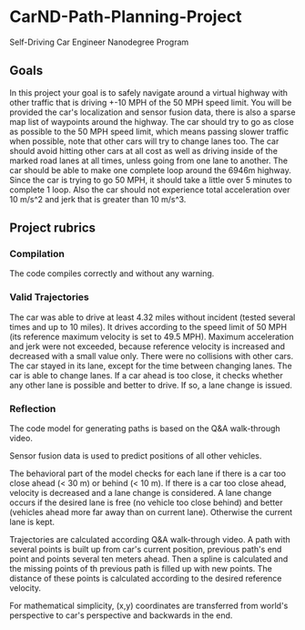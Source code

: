 # CarND-Path-Planning-Project
Self-Driving Car Engineer Nanodegree Program

## Goals
In this project your goal is to safely navigate around a virtual highway with other traffic that is driving +-10 MPH of the 50 MPH speed limit. You will be provided the car's localization and sensor fusion data, there is also a sparse map list of waypoints around the highway. The car should try to go as close as possible to the 50 MPH speed limit, which means passing slower traffic when possible, note that other cars will try to change lanes too. The car should avoid hitting other cars at all cost as well as driving inside of the marked road lanes at all times, unless going from one lane to another. The car should be able to make one complete loop around the 6946m highway. Since the car is trying to go 50 MPH, it should take a little over 5 minutes to complete 1 loop. Also the car should not experience total acceleration over 10 m/s^2 and jerk that is greater than 10 m/s^3.

## Project rubrics

### Compilation

The code compiles correctly and without any warning.

### Valid Trajectories

The car was able to drive at least 4.32 miles without incident (tested several times and up to 10 miles). It drives according to the speed limit of 50 MPH (its reference maximum velocity is set to 49.5 MPH). Maximum acceleration and jerk were not exceeded, because reference velocity is increased and decreased with a small value only. There were no collisions with other cars. The car stayed in its lane, except for the time between changing lanes. The car is able to change lanes. If a car ahead is too close, it checks whether any other lane is possible and better to drive. If so, a lane change is issued.

### Reflection

The code model for generating paths is based on the Q&A walk-through video.

Sensor fusion data is used to predict positions of all other vehicles.

The behavioral part of the model checks for each lane if there is a car too close ahead (< 30 m) or behind (< 10 m). If there is a car too close ahead, velocity is decreased and a lane change is considered. A lane change occurs if the desired lane is free (no vehicle too close behind) and better (vehicles ahead more far away than on current lane). Otherwise the current lane is kept.

Trajectories are calculated according Q&A walk-through video. A path with several points is built up from car's current position, previous path's end point and points several ten meters ahead. Then a spline is calculated and the missing points of th previous path is filled up with new points. The distance of these points is calculated according to the desired reference velocity.

For mathematical simplicity, (x,y) coordinates are transferred from world's perspective to car's perspective and backwards in the end.
